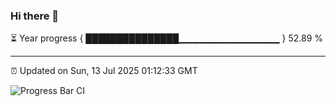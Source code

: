 ### Hi there 👋

⏳ Year progress { ███████████████▁▁▁▁▁▁▁▁▁▁▁▁▁▁▁ } 52.89 %

---

⏰ Updated on Sun, 13 Jul 2025 01:12:33 GMT

![Progress Bar CI](https://github.com/code-lakshay/GitHub-Actions-Demo/workflows/Progress%20Bar%20CI/badge.svg)
